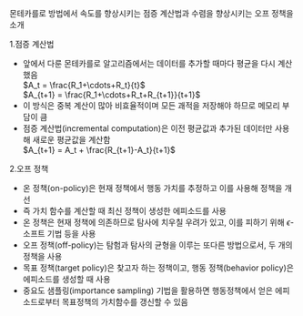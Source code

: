 몬테카를로 방법에서 속도를 향상시키는 점증 계산법과 수렴을 향상시키는 오프 정책을 소개

1.점증 계산법
- 앞에서 다룬 몬테카를로 알고리즘에서는 데이터를 추가할 때마다 평균을 다시 계산했음  
  $A_t = \frac{R_1+\cdots+R_t}{t}$  
  $A_{t+1} = \frac{R_1+\cdots+R_t+R_{t+1}}{t+1}$    
- 이 방식은 중복 계산이 많아 비효율적이며 모든 괘적을 저장해야 하므로 메모리 부담이 큼
- 점증 계산법(incremental computation)은 이전 평균값과 추가된 데이터만 사용해 새로운 평균값을 계산함  
  $A_{t+1} = A_t + \frac{R_{t+1}-A_t}{t+1}$

2.오프 정책
- 온 정책(on-policy)은 현재 정책에서 행동 가치를 추정하고 이를 사용해 정책을 개선
- 즉 가치 함수를 계산할 때 최신 정책이 생성한 에피소드를 사용
- 온 정책은 현재 정책에 의존하므로 탐사에 치우칠 우려가 있고, 이를 피하기 위해 $\epsilon$-소프트 기법 등을 사용
- 오프 정책(off-policy)는 탐험과 탐사의 균형을 이루는 또다른 방법으로서, 두 개의 정책을 사용
- 목표 정책(target policy)은 찾고자 하는 정책이고, 행동 정책(behavior policy)은 에피소드를 생성할 때 사용
- 중요도 샘플링(importance sampling) 기법을 활용하면 행동정책에서 얻은 에피소드로부터 목표정책의 가치함수를 갱신할 수 있음

